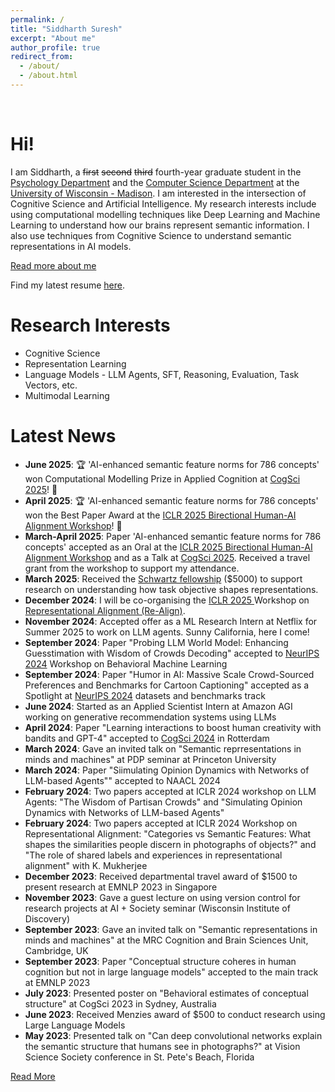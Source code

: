 ```yaml
---
permalink: /
title: "Siddharth Suresh"
excerpt: "About me"
author_profile: true
redirect_from: 
  - /about/
  - /about.html
---
```

<br>

Hi!
======

I am Siddharth, a ~~first~~ ~~second~~ ~~third~~ fourth-year graduate student in the [Psychology Department](https://psych.wisc.edu/) and the [Computer Science Department](https://www.cs.wisc.edu/) at the [University of Wisconsin - Madison](https://www.wisc.edu/). I am interested in the intersection of Cognitive Science and Artificial Intelligence. My research interests include using computational modelling techniques like Deep Learning and Machine Learning to understand how our brains represent semantic information. I also use techniques from Cognitive Science to understand semantic representations in AI models.

[Read more about me](/about-me/)

Find my latest resume <a href="https://drive.google.com/file/d/1gaHefAfRN31_lQizsxH9FTTD4V7w7UGx/view?usp=sharing">here</a>.

Research Interests
======

* Cognitive Science
* Representation Learning
* Language Models - LLM Agents, SFT, Reasoning, Evaluation, Task Vectors, etc.
* Multimodal Learning




Latest News
======

<div class="news-section">
<ul>
<li><strong>June 2025</strong>: 🏆 'AI-enhanced semantic feature norms for 786 concepts' won Computational Modelling Prize in Applied Cognition at <a href="https://cognitivesciencesociety.org/cogsci-2025/">CogSci 2025</a>! 🎉</li>

<li><strong>April 2025</strong>: 🏆 'AI-enhanced semantic feature norms for 786 concepts' won the Best Paper Award at the <a href="https://bialign-workshop.github.io/#/papers">ICLR 2025 Birectional Human-AI Alignment Workshop</a>! 🎉</li>

<li><strong>March-April 2025</strong>: Paper 'AI-enhanced semantic feature norms for 786 concepts' accepted as an Oral at the <a href="https://bialign-workshop.github.io/#/papers">ICLR 2025 Birectional Human-AI Alignment Workshop</a> and as a Talk at <a href="https://cognitivesciencesociety.org/cogsci-2025/">CogSci 2025</a>. Received a travel grant from the workshop to support my attendance.</li>

<li><strong>March 2025</strong>: Received the <a href="https://psych.wisc.edu/graduate-program/student-handbook/awards-fellowships/#schwartz">Schwartz fellowship</a> ($5000) to support research on understanding how task objective shapes representations.</li>

<li><strong>December 2024</strong>: I will be co-organising the <a href="https://representational-alignment.github.io/2025/">ICLR 2025 </a> Workshop on <a href="https://representational-alignment.github.io/2025/">Representational Alignment (Re-Align)</a>. </li>

<li><strong>November 2024</strong>: Accepted offer as a ML Research Intern at Netflix for Summer 2025 to work on LLM agents. Sunny California, here I come!</li>
<li><strong>September 2024</strong>: Paper "Probing LLM World Model: Enhancing Guesstimation with Wisdom of Crowds Decoding" accepted to <a href="https://neurips.cc/Conferences/2024">NeurIPS 2024</a> Workshop on Behavioral Machine Learning</li>

<li><strong>September 2024</strong>: Paper "Humor in AI: Massive Scale Crowd-Sourced Preferences and Benchmarks for Cartoon Captioning" accepted as a Spotlight at <a href="https://neurips.cc/Conferences/2024">NeurIPS 2024</a> datasets and benchmarks track</li>

<li><strong>June 2024</strong>: Started as an Applied Scientist Intern at Amazon AGI working on generative recommendation systems using LLMs</li>
<li><strong>April 2024</strong>: Paper "Learning interactions to boost human creativity with bandits and GPT-4" accepted to <a href="https://cognitivesciencesociety.org/cogsci-2024/">CogSci 2024</a> in Rotterdam</li>

<li><strong>March 2024</strong>: Gave an invited talk on "Semantic reprresentations in minds and machines" at PDP seminar at Princeton University</li>

<div class="hidden-news">
<li><strong>March 2024</strong>: Paper "Siimulating Opinion Dynamics with Networks of LLM-based Agents"" accepted to NAACL 2024</li>

<li><strong>February 2024</strong>: Two papers accepted at ICLR 2024 workshop on LLM Agents: "The Wisdom of Partisan Crowds" and "Simulating Opinion Dynamics with Networks of LLM-based Agents"</li>

<li><strong>February 2024</strong>: Two papers accepted at ICLR 2024 Workshop on Representational Alignment: "Categories vs Semantic Features: What shapes the similarities people discern in photographs of objects?" and "The role of shared labels and experiences in representational alignment" with K. Mukherjee</li>

<li><strong>December 2023</strong>: Received departmental travel award of $1500 to present research at EMNLP 2023 in Singapore</li>

<li><strong>November 2023</strong>: Gave a guest lecture on using version control for research projects at AI + Society seminar (Wisconsin Institute of Discovery)</li>

<li><strong>September 2023</strong>: Gave an invited talk on "Semantic representations in minds and machines" at the MRC Cognition and Brain Sciences Unit, Cambridge, UK</li>

<li><strong>September 2023</strong>: Paper "Conceptual structure coheres in human cognition but not in large language models" accepted to the main track at EMNLP 2023</li>

<li><strong>July 2023</strong>: Presented poster on "Behavioral estimates of conceptual structure" at CogSci 2023 in Sydney, Australia</li>

<li><strong>June 2023</strong>: Received Menzies award of $500 to conduct research using Large Language Models</li>

<li><strong>May 2023</strong>: Presented talk on "Can deep convolutional networks explain the semantic structure that humans see in photographs?" at Vision Science Society conference in St. Pete's Beach, Florida</li>
</div>

</ul>
</div>

<a href="#" class="read-more-btn">Read More</a>

<!-- This is the front page of a website that is powered by the [academicpages template](https://github.com/academicpages/academicpages.github.io) and hosted on GitHub pages. [GitHub pages](https://pages.github.com) is a free service in which websites are built and hosted from code and data stored in a GitHub repository, automatically updating when a new commit is made to the respository. This template was forked from the [Minimal Mistakes Jekyll Theme](https://mmistakes.github.io/minimal-mistakes/) created by Michael Rose, and then extended to support the kinds of content that academics have: publications, talks, teaching, a portfolio, blog posts, and a dynamically-generated CV. You can fork [this repository](https://github.com/academicpages/academicpages.github.io) right now, modify the configuration and markdown files, add your own PDFs and other content, and have your own site for free, with no ads! An older version of this template powers my own personal website at [stuartgeiger.com](http://stuartgeiger.com), which uses [this Github repository](https://github.com/staeiou/staeiou.github.io).

A data-driven personal website
======
Like many other Jekyll-based GitHub Pages templates, academicpages makes you separate the website's content from its form. The content & metadata of your website are in structured markdown files, while various other files constitute the theme, specifying how to transform that content & metadata into HTML pages. You keep these various markdown (.md), YAML (.yml), HTML, and CSS files in a public GitHub repository. Each time you commit and push an update to the repository, the [GitHub pages](https://pages.github.com/) service creates static HTML pages based on these files, which are hosted on GitHub's servers free of charge.


Many of the features of dynamic content management systems (like Wordpress) can be achieved in this fashion, using a fraction of the computational resources and with far less vulnerability to hacking and DDoSing. You can also modify the theme to your heart's content without touching the content of your site. If you get to a point where you've broken something in Jekyll/HTML/CSS beyond repair, your markdown files describing your talks, publications, etc. are safe. You can rollback the changes or even delete the repository and start over -- just be sure to save the markdown files! Finally, you can also write scripts that process the structured data on the site, such as [this one](https://github.com/academicpages/academicpages.github.io/blob/master/talkmap.ipynb) that analyzes metadata in pages about talks to display [a map of every location you've given a talk](https://academicpages.github.io/talkmap.html).

Getting started
======
1. Register a GitHub account if you don't have one and confirm your e-mail (required!)
1. Fork [this repository](https://github.com/academicpages/academicpages.github.io) by clicking the "fork" button in the top right. 
1. Go to the repository's settings (rightmost item in the tabs that start with "Code", should be below "Unwatch"). Rename the repository "[your GitHub username].github.io", which will also be your website's URL.
1. Set site-wide configuration and create content & metadata (see below -- also see [this set of diffs](http://archive.is/3TPas) showing what files were changed to set up [an example site](https://getorg-testacct.github.io) for a user with the username "getorg-testacct")
1. Upload any files (like PDFs, .zip files, etc.) to the files/ directory. They will appear at https://[your GitHub username].github.io/files/example.pdf.  
1. Check status by going to the repository settings, in the "GitHub pages" section

Site-wide configuration
------
The main configuration file for the site is in the base directory in [_config.yml](https://github.com/academicpages/academicpages.github.io/blob/master/_config.yml), which defines the content in the sidebars and other site-wide features. You will need to replace the default variables with ones about yourself and your site's github repository. The configuration file for the top menu is in [_data/navigation.yml](https://github.com/academicpages/academicpages.github.io/blob/master/_data/navigation.yml). For example, if you don't have a portfolio or blog posts, you can remove those items from that navigation.yml file to remove them from the header. 

Create content & metadata
------
For site content, there is one markdown file for each type of content, which are stored in directories like _publications, _talks, _posts, _teaching, or _pages. For example, each talk is a markdown file in the [_talks directory](https://github.com/academicpages/academicpages.github.io/tree/master/_talks). At the top of each markdown file is structured data in YAML about the talk, which the theme will parse to do lots of cool stuff. The same structured data about a talk is used to generate the list of talks on the [Talks page](https://academicpages.github.io/talks), each [individual page](https://academicpages.github.io/talks/2012-03-01-talk-1) for specific talks, the talks section for the [CV page](https://academicpages.github.io/cv), and the [map of places you've given a talk](https://academicpages.github.io/talkmap.html) (if you run this [python file](https://github.com/academicpages/academicpages.github.io/blob/master/talkmap.py) or [Jupyter notebook](https://github.com/academicpages/academicpages.github.io/blob/master/talkmap.ipynb), which creates the HTML for the map based on the contents of the _talks directory).

**Markdown generator**

I have also created [a set of Jupyter notebooks](https://github.com/academicpages/academicpages.github.io/tree/master/markdown_generator
) that converts a CSV containing structured data about talks or presentations into individual markdown files that will be properly formatted for the academicpages template. The sample CSVs in that directory are the ones I used to create my own personal website at stuartgeiger.com. My usual workflow is that I keep a spreadsheet of my publications and talks, then run the code in these notebooks to generate the markdown files, then commit and push them to the GitHub repository.

How to edit your site's GitHub repository
------
Many people use a git client to create files on their local computer and then push them to GitHub's servers. If you are not familiar with git, you can directly edit these configuration and markdown files directly in the github.com interface. Navigate to a file (like [this one](https://github.com/academicpages/academicpages.github.io/blob/master/_talks/2012-03-01-talk-1.md) and click the pencil icon in the top right of the content preview (to the right of the "Raw | Blame | History" buttons). You can delete a file by clicking the trashcan icon to the right of the pencil icon. You can also create new files or upload files by navigating to a directory and clicking the "Create new file" or "Upload files" buttons. 

Example: editing a markdown file for a talk
![Editing a markdown file for a talk](/images/editing-talk.png)

For more info
------
More info about configuring academicpages can be found in [the guide](https://academicpages.github.io/markdown/). The [guides for the Minimal Mistakes theme](https://mmistakes.github.io/minimal-mistakes/docs/configuration/) (which this theme was forked from) might also be helpful. -->
